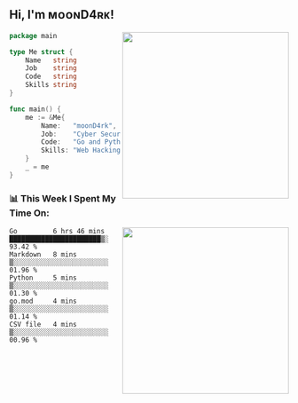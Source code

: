 <h2> Hi, I'm ᴍᴏᴏɴD4ʀᴋ!</h2>
<img align='right' src="https://github-readme-stats.vercel.app/api?username=moond4rk&show_icons=true&theme=radical" width="300">


```go
package main

type Me struct {
	Name   string
	Job    string
	Code   string
	Skills string
}

func main() {
	me := &Me{
		Name:   "moonD4rk",
		Job:    "Cyber Security Engineer",
		Code:   "Go and Python and Others",
		Skills: "Web Hacking ^o^",
	}
	_ = me
}
```



<h3>📊 This Week I Spent My Time On:</h3>
<img align='right' src="https://spotify-github-profile.vercel.app/api/view?uid=dayjackson56081&cover_image=true&theme=novatorem" width="300">

<!--START_SECTION:waka-->
```text
Go         6 hrs 46 mins   ███████████████████████▒░   93.42 % 
Markdown   8 mins          ▒░░░░░░░░░░░░░░░░░░░░░░░░   01.96 % 
Python     5 mins          ▒░░░░░░░░░░░░░░░░░░░░░░░░   01.30 % 
go.mod     4 mins          ▒░░░░░░░░░░░░░░░░░░░░░░░░   01.14 % 
CSV file   4 mins          ▒░░░░░░░░░░░░░░░░░░░░░░░░   00.96 % 
```
<!--END_SECTION:waka-->

